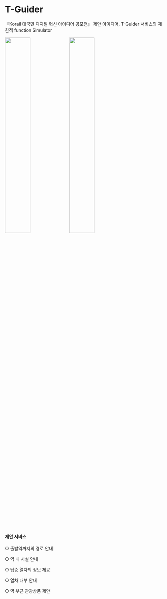 # T-Guider
『Korail 대국민 디지털 혁신 아이디어 공모전』 제안 아이디어, T-Guider 서비스의 제한적 function Simulator

<img src = "https://github.com/user-attachments/assets/beaaa7cc-bb82-4cdc-83ea-b472a8ebba0c" width="40%" height="40%">
<img src = "https://github.com/user-attachments/assets/c0bbcdd0-e238-4990-91bf-df0d6ac000ca" width="40%" height="40%">

#### 제안 서비스

○ 출발역까지의 경로 안내

○ 역 내 시설 안내

○ 탑승 열차의 정보 제공

○ 열차 내부 안내

○ 역 부근 관광상품 제안


